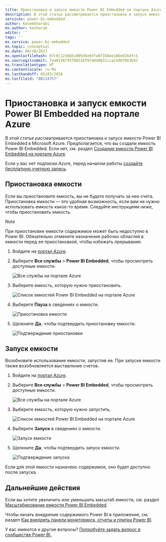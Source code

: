 ```yaml
---
title: Приостановка и запуск емкости Power BI Embedded на портале Azure | Документация Майкрософт
description: В этой статье рассматривается приостановка и запуск емкости Power BI Embedded в Microsoft Azure.
services: power-bi-embedded
author: KesemSharabi
ms.author: kesharab
editor: ''
tags: ''
ms.service: power-bi-embedded
ms.topic: conceptual
ms.date: 09/28/2017
ms.openlocfilehash: 07c9c12366b100936e03fe07358ee180e026dfc5
ms.sourcegitcommit: 7aa0136f93f88516f97ddd8031ccac5d07863b92
ms.translationtype: HT
ms.contentlocale: ru-RU
ms.lasthandoff: 05/05/2020
ms.locfileid: "80114757"
---
```

# <a name="pause-and-start-your-power-bi-embedded-capacity-in-the-azure-portal"></a>Приостановка и запуск емкости Power BI Embedded на портале Azure

В этой статье рассматривается приостановка и запуск емкости Power BI Embedded в Microsoft Azure. Предполагается, что вы создали емкость Power BI Embedded. Если нет, см. раздел [Создание емкости Power BI Embedded на портале Azure](azure-pbie-create-capacity.md).

Если у вас нет подписки Azure, перед началом работы [создайте бесплатную учетную запись](https://azure.microsoft.com/free/).

## <a name="pause-your-capacity"></a>Приостановка емкости

Если вы приостановите емкость, вы не будете получать за нее счета. Приостановка емкости — это удобная возможность, если вам не нужно использовать емкость какое-то время. Следуйте инструкциям ниже, чтобы приостановить емкость.

> [!NOTE]
> При приостановке емкости содержимое может быть недоступно в Power BI. Обязательно отмените назначение рабочих областей в емкости перед ее приостановкой, чтобы избежать прерывания.

1. Войдите на [портал Azure](https://portal.azure.com/).

2. Выберите **Все службы** > **Power BI Embedded**, чтобы просмотреть доступные емкости.

    ![Все службы на портале Azure](media/azure-pbie-pause-start/azure-portal-more-services.png)

3. Выберите емкость, которую нужно приостановить.

    ![Список емкостей Power BI Embedded на портале Azure](media/azure-pbie-pause-start/azure-portal-capacity-list.png)

4. Выберите **Пауза** в сведениях о емкости.

    ![Приостановка емкости](media/azure-pbie-pause-start/azure-portal-pause-capacity.png)

5. Щелкните **Да**, чтобы подтвердить приостановку емкости.

    ![Подтверждение приостановки](media/azure-pbie-pause-start/azure-portal-confirm-pause.png)

## <a name="start-your-capacity"></a>Запуск емкости

Возобновите использование емкости, запустив ее. При запуске емкости также возобновляется выставление счетов.

1. Войдите на [портал Azure](https://portal.azure.com/).

2. Выберите **Все службы** > **Power BI Embedded**, чтобы просмотреть доступные емкости.

    ![Все службы на портале Azure](media/azure-pbie-pause-start/azure-portal-more-services.png)

3. Выберите емкость, которую нужно запустить.

    ![Список емкостей Power BI Embedded на портале Azure](media/azure-pbie-pause-start/azure-portal-capacity-list.png)

4. Выберите **Запуск** в сведениях о емкости.

    ![Запуск емкости](media/azure-pbie-pause-start/azure-portal-start-capacity.png)

5. Щелкните **Да**, чтобы подтвердить запуск емкости.

    ![Подтверждение запуска](media/azure-pbie-pause-start/azure-portal-confirm-start.png)

Если для этой емкости назначено содержимое, оно будет доступно после запуска.

## <a name="next-steps"></a>Дальнейшие действия

Если вы хотите увеличить или уменьшить масштаб емкости, см. раздел [Масштабирование емкости Power BI Embedded](azure-pbie-scale-capacity.md).

Чтобы начать внедрение содержимого Power BI в приложение, см. раздел [Как внедрять панели мониторинга, отчеты и плитки Power BI](https://powerbi.microsoft.com/documentation/powerbi-developer-embedding-content/).

У вас имеются и другие вопросы? [Попробуйте задать вопрос в сообществе Power BI.](https://community.powerbi.com/)
